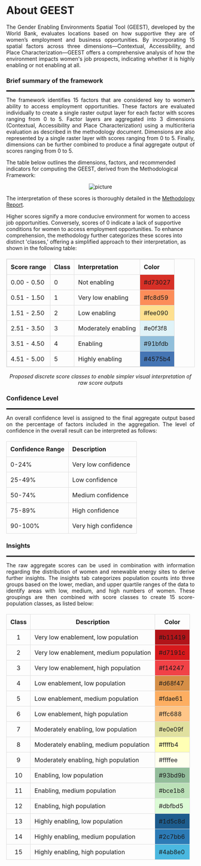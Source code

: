 # About GEEST
<p align="justify">  
The Gender Enabling Environments Spatial Tool (GEEST), developed by the World Bank, evaluates locations based on how supportive they are of women’s employment and business opportunities. By incorporating 15 spatial factors across three dimensions—Contextual, Accessibility, and Place Characterization—GEEST offers a comprehensive analysis of how the environment impacts women's job prospects, indicating whether it is highly enabling or not enabling at all. 
</p>


<h3>Brief summary of the framework</h3>
<hr style="height: 3px; background-color: black; border: none;">
<p align="justify">  
The framework identifies 15 factors that are considered key to women’s ability to access employment opportunities. These factors are evaluated individually to create a single raster output layer for each factor with scores ranging from 0 to 5. 
Factor layers are aggregated into 3 dimensions (Contextual, Accessibility and Place Characterization) using a multicriteria evaluation as described in the methodology document. Dimensions are also represented by a single raster layer with scores ranging from 0 to 5. Finally, dimensions can be further combined to produce a final aggregate output of scores ranging from 0 to 5. 
</p>

The table below outlines the dimensions, factors, and recommended indicators for computing the GEEST, derived from the Methodological Framework:

<p align="center">
  <img src="https://github.com/worldbank/GEEST/raw/main/docs/pictures/ReadMe/factors.jpg" alt="picture">
</p>

<p align="justify"> 
The interpretation of these scores is thoroughly detailed in the <a href="https://documents.worldbank.org/en/publication/documents-reports/documentdetail/099121123091527675/p1792120dc820d04409928040a279022b42">Methodology Report</a>.
</p>

Higher scores signify a more conducive environment for women to access job opportunities. Conversely, scores of 0 indicate a lack of supportive conditions for women to access employment opportunities. To enhance comprehension, the methodology further categorizes these scores into distinct 'classes,' offering a simplified approach to their interpretation, as shown in the following table:


<table style="width: 100%; border-collapse: collapse; margin-top: 20px; border: 1px solid #ddd;">
  <thead>
    <tr>
      <th style="padding: 10px; border: 1px solid #ddd; text-align: left;">Score range</th>
      <th style="padding: 10px; border: 1px solid #ddd; text-align: left;">Class</th>
      <th style="padding: 10px; border: 1px solid #ddd; text-align: left;">Interpretation</th>
      <th style="padding: 10px; border: 1px solid #ddd; text-align: left;">Color</th>
    </tr>
  </thead>
  <tbody>
    <tr>
      <td style="padding: 10px; border: 1px solid #ddd;">0.00 - 0.50</td>
      <td style="padding: 10px; border: 1px solid #ddd;">0</td>
      <td style="padding: 10px; border: 1px solid #ddd;">Not enabling</td>
      <td style="background-color: #d73027; padding: 10px; border: 1px solid #ddd;">#d73027</td>
    </tr>
    <tr>
      <td style="padding: 10px; border: 1px solid #ddd;">0.51 - 1.50</td>
      <td style="padding: 10px; border: 1px solid #ddd;">1</td>
      <td style="padding: 10px; border: 1px solid #ddd;">Very low enabling</td>
      <td style="background-color: #fc8d59; padding: 10px; border: 1px solid #ddd;">#fc8d59</td>
    </tr>
    <tr>
      <td style="padding: 10px; border: 1px solid #ddd;">1.51 - 2.50</td>
      <td style="padding: 10px; border: 1px solid #ddd;">2</td>
      <td style="padding: 10px; border: 1px solid #ddd;">Low enabling</td>
      <td style="background-color: #fee090; padding: 10px; border: 1px solid #ddd;">#fee090</td>
    </tr>
    <tr>
      <td style="padding: 10px; border: 1px solid #ddd;">2.51 - 3.50</td>
      <td style="padding: 10px; border: 1px solid #ddd;">3</td>
      <td style="padding: 10px; border: 1px solid #ddd;">Moderately enabling</td>
      <td style="background-color: #e0f3f8; padding: 10px; border: 1px solid #ddd;">#e0f3f8</td>
    </tr>
    <tr>
      <td style="padding: 10px; border: 1px solid #ddd;">3.51 - 4.50</td>
      <td style="padding: 10px; border: 1px solid #ddd;">4</td>
      <td style="padding: 10px; border: 1px solid #ddd;">Enabling</td>
      <td style="background-color: #91bfdb; padding: 10px; border: 1px solid #ddd;">#91bfdb</td>
    </tr>
    <tr>
      <td style="padding: 10px; border: 1px solid #ddd;">4.51 - 5.00</td>
      <td style="padding: 10px; border: 1px solid #ddd;">5</td>
      <td style="padding: 10px; border: 1px solid #ddd;">Highly enabling</td>
      <td style="background-color: #4575b4; padding: 10px; border: 1px solid #ddd;">#4575b4</td>
    </tr>
  </tbody>
</table>

<p style="text-align: center; font-weight: normal;">
  <em>Proposed discrete score classes to enable simpler visual interpretation of raw score outputs</em>
</p>


<h3>Confidence Level</h3>
<hr style="height: 3px; background-color: black; border: none;">
<p align="justify">  
An overall confidence level is assigned to the final aggregate output based on the percentage of factors included in the aggregation. The level of confidence in the overall result can be interpreted as follows: 
</p>
<table style="width: 100%; border-collapse: collapse; margin-top: 20px;">
  <thead>
    <tr>
      <th style="padding: 10px; border: 1px solid #ddd; text-align: left;">Confidence Range</th>
      <th style="padding: 10px; border: 1px solid #ddd; text-align: left;">Description</th>
    </tr>
  </thead>
  <tbody>
    <tr>
      <td style="padding: 10px; border: 1px solid #ddd;">0-24%</td>
      <td style="padding: 10px; border: 1px solid #ddd;">Very low confidence</td>
    </tr>
    <tr>
      <td style="padding: 10px; border: 1px solid #ddd;">25-49%</td>
      <td style="padding: 10px; border: 1px solid #ddd;">Low confidence</td>
    </tr>
    <tr>
      <td style="padding: 10px; border: 1px solid #ddd;">50-74%</td>
      <td style="padding: 10px; border: 1px solid #ddd;">Medium confidence</td>
    </tr>
    <tr>
      <td style="padding: 10px; border: 1px solid #ddd;">75-89%</td>
      <td style="padding: 10px; border: 1px solid #ddd;">High confidence</td>
    </tr>
    <tr>
      <td style="padding: 10px; border: 1px solid #ddd;">90-100%</td>
      <td style="padding: 10px; border: 1px solid #ddd;">Very high confidence</td>
    </tr>
  </tbody>
</table>



<h3>Insights</h3>
<hr style="height: 3px; background-color: black; border: none;">
<p align="justify"> 
The raw aggregate scores can be used in combination with information regarding the distribution of women and renewable energy sites to derive further insights. The insights tab categorizes population counts into three groups based on the lower, median, and upper quartile ranges of the data to identify areas with low, medium, and high numbers of women. These groupings are then combined with score classes to create 15 score-population classes, as listed below:
</p>



<table style="width: 100%; border-collapse: collapse; margin-top: 20px;">
  <thead>
    <tr>
      <th style="padding: 10px; border: 1px solid #ddd; text-align: center;">Class</th>
      <th style="padding: 10px; border: 1px solid #ddd; text-align: center;">Description</th>
      <th style="padding: 10px; border: 1px solid #ddd; text-align: center;">Color</th>
    </tr>
  </thead>
  <tbody>
    <tr>
      <td style="padding: 10px; border: 1px solid #ddd; text-align: center;">1</td>
      <td style="padding: 10px; border: 1px solid #ddd;">Very low enablement, low population</td>
      <td style="background-color: #b11419; padding: 10px; border: 1px solid #ddd;">#b11419</td>
    </tr>
    <tr>
      <td style="padding: 10px; border: 1px solid #ddd; text-align: center;">2</td>
      <td style="padding: 10px; border: 1px solid #ddd;">Very low enablement, medium population</td>
      <td style="background-color: #d7191c; padding: 10px; border: 1px solid #ddd;">#d7191c</td>
    </tr>
    <tr>
      <td style="padding: 10px; border: 1px solid #ddd; text-align: center;">3</td>
      <td style="padding: 10px; border: 1px solid #ddd;">Very low enablement, high population</td>
      <td style="background-color: #f14247; padding: 10px; border: 1px solid #ddd;">#f14247</td>
    </tr>
    <tr>
      <td style="padding: 10px; border: 1px solid #ddd; text-align: center;">4</td>
      <td style="padding: 10px; border: 1px solid #ddd;">Low enablement, low population</td>
      <td style="background-color: #d68f47; padding: 10px; border: 1px solid #ddd;">#d68f47</td>
    </tr>
    <tr>
      <td style="padding: 10px; border: 1px solid #ddd; text-align: center;">5</td>
      <td style="padding: 10px; border: 1px solid #ddd;">Low enablement, medium population</td>
      <td style="background-color: #fdae61; padding: 10px; border: 1px solid #ddd;">#fdae61</td>
    </tr>
    <tr>
      <td style="padding: 10px; border: 1px solid #ddd; text-align: center;">6</td>
      <td style="padding: 10px; border: 1px solid #ddd;">Low enablement, high population</td>
      <td style="background-color: #ffc688; padding: 10px; border: 1px solid #ddd;">#ffc688</td>
    </tr>
    <tr>
      <td style="padding: 10px; border: 1px solid #ddd; text-align: center;">7</td>
      <td style="padding: 10px; border: 1px solid #ddd;">Moderately enabling, low population</td>
      <td style="background-color: #e0e09f; padding: 10px; border: 1px solid #ddd;">#e0e09f</td>
    </tr>
    <tr>
      <td style="padding: 10px; border: 1px solid #ddd; text-align: center;">8</td>
      <td style="padding: 10px; border: 1px solid #ddd;">Moderately enabling, medium population</td>
      <td style="background-color: #ffffb4; padding: 10px; border: 1px solid #ddd;">#ffffb4</td>
    </tr>
    <tr>
      <td style="padding: 10px; border: 1px solid #ddd; text-align: center;">9</td>
      <td style="padding: 10px; border: 1px solid #ddd;">Moderately enabling, high population</td>
      <td style="background-color: #ffffee; padding: 10px; border: 1px solid #ddd;">#ffffee</td>
    </tr>
    <tr>
      <td style="padding: 10px; border: 1px solid #ddd; text-align: center;">10</td>
      <td style="padding: 10px; border: 1px solid #ddd;">Enabling, low population</td>
      <td style="background-color: #93bd9b; padding: 10px; border: 1px solid #ddd;">#93bd9b</td>
    </tr>
    <tr>
      <td style="padding: 10px; border: 1px solid #ddd; text-align: center;">11</td>
      <td style="padding: 10px; border: 1px solid #ddd;">Enabling, medium population</td>
      <td style="background-color: #bce1b8; padding: 10px; border: 1px solid #ddd;">#bce1b8</td>
    </tr>
    <tr>
      <td style="padding: 10px; border: 1px solid #ddd; text-align: center;">12</td>
      <td style="padding: 10px; border: 1px solid #ddd;">Enabling, high population</td>
      <td style="background-color: #dbfbd5; padding: 10px; border: 1px solid #ddd;">#dbfbd5</td>
    </tr>
    <tr>
      <td style="padding: 10px; border: 1px solid #ddd; text-align: center;">13</td>
      <td style="padding: 10px; border: 1px solid #ddd;">Highly enabling, low population</td>
      <td style="background-color: #1d5c8d; padding: 10px; border: 1px solid #ddd;">#1d5c8d</td>
    </tr>
    <tr>
      <td style="padding: 10px; border: 1px solid #ddd; text-align: center;">14</td>
      <td style="padding: 10px; border: 1px solid #ddd;">Highly enabling, medium population</td>
      <td style="background-color: #2c7bb6; padding: 10px; border: 1px solid #ddd;">#2c7bb6</td>
    </tr>
    <tr>
      <td style="padding: 10px; border: 1px solid #ddd; text-align: center;">15</td>
      <td style="padding: 10px; border: 1px solid #ddd;">Highly enabling, high population</td>
      <td style="background-color: #4ab8e0; padding: 10px; border: 1px solid #ddd;">#4ab8e0</td>
    </tr>
  </tbody>
</table>



